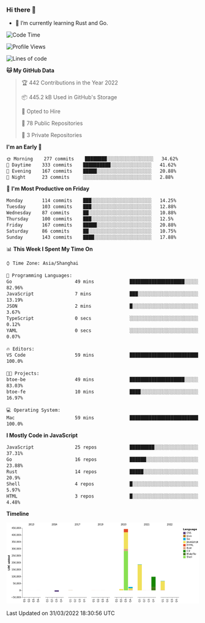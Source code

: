 ### Hi there 👋

- 🌱 I’m currently learning Rust and Go.

<!--START_SECTION:waka-->
![Code Time](http://img.shields.io/badge/Code%20Time-314%20hrs%2011%20mins-blue)

![Profile Views](http://img.shields.io/badge/Profile%20Views-0-blue)

![Lines of code](https://img.shields.io/badge/From%20Hello%20World%20I%27ve%20Written-826%20Thousand%20lines%20of%20code-blue)

**🐱 My GitHub Data** 

> 🏆 442 Contributions in the Year 2022
 > 
> 📦 445.2 kB Used in GitHub's Storage 
 > 
> 💼 Opted to Hire
 > 
> 📜 78 Public Repositories 
 > 
> 🔑 3 Private Repositories  
 > 
**I'm an Early 🐤** 

```text
🌞 Morning    277 commits    ████████░░░░░░░░░░░░░░░░░   34.62% 
🌆 Daytime    333 commits    ██████████░░░░░░░░░░░░░░░   41.62% 
🌃 Evening    167 commits    █████░░░░░░░░░░░░░░░░░░░░   20.88% 
🌙 Night      23 commits     ░░░░░░░░░░░░░░░░░░░░░░░░░   2.88%

```
📅 **I'm Most Productive on Friday** 

```text
Monday       114 commits    ███░░░░░░░░░░░░░░░░░░░░░░   14.25% 
Tuesday      103 commits    ███░░░░░░░░░░░░░░░░░░░░░░   12.88% 
Wednesday    87 commits     ██░░░░░░░░░░░░░░░░░░░░░░░   10.88% 
Thursday     100 commits    ███░░░░░░░░░░░░░░░░░░░░░░   12.5% 
Friday       167 commits    █████░░░░░░░░░░░░░░░░░░░░   20.88% 
Saturday     86 commits     ██░░░░░░░░░░░░░░░░░░░░░░░   10.75% 
Sunday       143 commits    ████░░░░░░░░░░░░░░░░░░░░░   17.88%

```


📊 **This Week I Spent My Time On** 

```text
⌚︎ Time Zone: Asia/Shanghai

💬 Programming Languages: 
Go                       49 mins             ████████████████████░░░░░   82.96% 
JavaScript               7 mins              ███░░░░░░░░░░░░░░░░░░░░░░   13.19% 
JSON                     2 mins              █░░░░░░░░░░░░░░░░░░░░░░░░   3.67% 
TypeScript               0 secs              ░░░░░░░░░░░░░░░░░░░░░░░░░   0.12% 
YAML                     0 secs              ░░░░░░░░░░░░░░░░░░░░░░░░░   0.07%

🔥 Editors: 
VS Code                  59 mins             █████████████████████████   100.0%

🐱‍💻 Projects: 
btoe-be                  49 mins             ████████████████████░░░░░   83.03% 
btoe-fe                  10 mins             ████░░░░░░░░░░░░░░░░░░░░░   16.97%

💻 Operating System: 
Mac                      59 mins             █████████████████████████   100.0%

```

**I Mostly Code in JavaScript** 

```text
JavaScript               25 repos            █████████░░░░░░░░░░░░░░░░   37.31% 
Go                       16 repos            ██████░░░░░░░░░░░░░░░░░░░   23.88% 
Rust                     14 repos            █████░░░░░░░░░░░░░░░░░░░░   20.9% 
Shell                    4 repos             █░░░░░░░░░░░░░░░░░░░░░░░░   5.97% 
HTML                     3 repos             █░░░░░░░░░░░░░░░░░░░░░░░░   4.48%

```


**Timeline**

![Chart not found](https://raw.githubusercontent.com/elton/elton/main/charts/bar_graph.png) 


 Last Updated on 31/03/2022 18:30:56 UTC
<!--END_SECTION:waka-->

<!--
**elton/elton** is a ✨ _special_ ✨ repository because its `README.md` (this file) appears on your GitHub profile.

Here are some ideas to get you started:

- 🔭 I’m currently working on ...
- 🌱 I’m currently learning ...
- 👯 I’m looking to collaborate on ...
- 🤔 I’m looking for help with ...
- 💬 Ask me about ...
- 📫 How to reach me: ...
- 😄 Pronouns: ...
- ⚡ Fun fact: ...
-->
